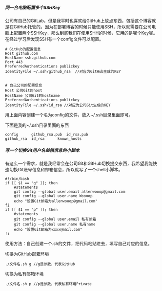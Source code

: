 ##### 同一台电脑配置多个SSHKey

公司有自己的GitLab，但是我平时也喜欢给GitHub上放点东西，包括这个博客就是在GitHub托管的。因为在部署博客的时候只能使用SSH，所以就需要在公司电脑上配置两个SSHKey，那么到底我们在使用SHH的时候，它用的是哪个Key呢。在经过学习后发现SSH有一个config文件可以配置。

~~~
# GitHub的配置信息
Host github.com
HostName ssh.github.com
Port 443
PreferredAuthentications publickey
IdentityFile ~/.ssh/github_rsa  //对应为GitHub生成的KEY


# 自己公司的配置信息
Host 公司Git的host
HostName 公司Git的hostname
PreferredAuthentications publickey
IdentityFile ~/.ssh/id_rsa //对应为公司Git生成的KEY
~~~

用上面内容创建一个名为config的文件，放入~/.ssh目录里面即可。

下面是我的~/.ssh目录里面的东西

~~~
config		github_rsa.pub	id_rsa.pub
github_rsa	id_rsa		known_hosts
~~~

##### 写一个切换Git用户名邮箱信息的小脚本

有这么一个需求，就是我经常会在公司Git和GitHub切换提交东西，我希望我能快速切换Git账号信息和邮箱信息，所以就写了一个shell小脚本。

~~~Shell
#!/bin/bash
if [[ $1 == "g" ]]; then
	#statements
	git config --global user.email allenwooop@gmail.com
    git config --global user.name Woooop
	echo "设置Git邮箱为allenwooop@gmail.com"
fi
if [[ $1 == "p" ]]; then
	#statements
	git config --global user.email 私有邮箱
    git config --global user.name 私有name
	echo "设置Git邮箱为xxxx@mail.com"
fi
~~~

使用方法：自己创建一个.sh的文件，把代码粘贴进去，填写自己对应的信息。

切换为GitHub邮箱环境

~~~
./文件名.sh g //g是参数，代表GitHub
~~~

切换为私有邮箱环境

~~~
./文件名.sh p //p是参数，代表私有环境Private
~~~

